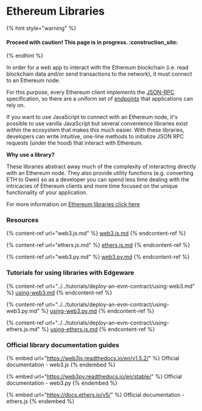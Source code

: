 # Ethereum Libraries

{% hint style="warning" %}
#### Proceed with caution! This page is in progress. :construction_site: 
{% endhint %}

In order for a web app to interact with the Ethereum blockchain (i.e. read blockchain data and/or send transactions to the network), it must connect to an Ethereum node.

For this purpose, every Ethereum client implements the [JSON-RPC](https://ethereum.org/en/developers/docs/apis/json-rpc/) specification, so there are a uniform set of [endpoints](https://ethereum.org/en/developers/docs/apis/json-rpc/endpoints/) that applications can rely on.

If you want to use JavaScript to connect with an Ethereum node, it's possible to use vanilla JavaScript but several convenience libraries exist within the ecosystem that makes this much easier. With these libraries, developers can write intuitive, one-line methods to initialize JSON RPC requests (under the hood) that interact with Ethereum.

**Why use a library?**

These libraries abstract away much of the complexity of interacting directly with an Ethereum node. They also provide utility functions (e.g. converting ETH to Gwei) so as a developer you can spend less time dealing with the intricacies of Ethereum clients and more time focused on the unique functionality of your application.

For more information on [Ethereum libraries click here](https://ethereum.org/en/developers/docs/apis/javascript/)

### Resources

{% content-ref url="web3.js.md" %}
[web3.js.md](web3.js.md)
{% endcontent-ref %}

{% content-ref url="ethers.js.md" %}
[ethers.js.md](ethers.js.md)
{% endcontent-ref %}

{% content-ref url="web3.py.md" %}
[web3.py.md](web3.py.md)
{% endcontent-ref %}

### Tutorials for using libraries with Edgeware

{% content-ref url="../../tutorials/deploy-an-evm-contract/using-web3.md" %}
[using-web3.md](../../tutorials/deploy-an-evm-contract/using-web3.md)
{% endcontent-ref %}

{% content-ref url="../../tutorials/deploy-an-evm-contract/using-web3.py.md" %}
[using-web3.py.md](../../tutorials/deploy-an-evm-contract/using-web3.py.md)
{% endcontent-ref %}

{% content-ref url="../../tutorials/deploy-an-evm-contract/using-ethers.js.md" %}
[using-ethers.js.md](../../tutorials/deploy-an-evm-contract/using-ethers.js.md)
{% endcontent-ref %}

### Official library documentation guides

{% embed url="https://web3js.readthedocs.io/en/v1.5.2/" %}
Official documentation - web3.js
{% endembed %}

{% embed url="https://web3py.readthedocs.io/en/stable/" %}
Official documentation - web3.py
{% endembed %}

{% embed url="https://docs.ethers.io/v5/" %}
Official documentation - ethers.js
{% endembed %}


